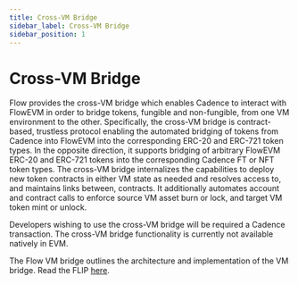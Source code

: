 ```yaml
---
title: Cross-VM Bridge
sidebar_label: Cross-VM Bridge
sidebar_position: 1
---
```


# Cross-VM Bridge

Flow provides the cross-VM bridge which enables Cadence to interact with FlowEVM in order to bridge tokens, fungible and 
non-fungible, from one VM environment to the other. Specifically, the cross-VM bridge is contract-based, trustless 
protocol enabling the automated bridging of tokens from Cadence into FlowEVM into the corresponding ERC-20 and ERC-721 
token types. In the opposite direction, it supports bridging of arbitrary FlowEVM ERC-20 and ERC-721 tokens into 
the corresponding Cadence FT or NFT token types. The cross-VM bridge internalizes the capabilities to deploy new token 
contracts in either VM state as needed and resolves access to, and maintains links between, contracts. It additionally 
automates account and contract calls to enforce source VM asset burn or lock, and target VM token mint or unlock. 

Developers wishing to use the cross-VM bridge will be required a Cadence transaction. The cross-VM bridge functionality 
is currently not available natively in EVM. 

The Flow VM bridge outlines the architecture and implementation of the VM bridge. Read the FLIP 
[here](https://github.com/onflow/flips/pull/233).
